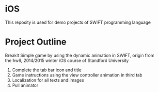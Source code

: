 # iOS

This reposity is used for demo projects of SWIFT programming language

Project Outline
=====================================================================
BreakIt
Simple game by using the dynamic animation in SWIFT, origin from the hw6, 2014/2015 winter iOS course of Standford University

1. Complete the tab bar icon and title
2. Game instructions using the view controller animation in third tab
3. Localization for all texts and images
4. Pull animator

